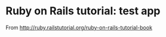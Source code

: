 
# Ruby on Rails tutorial:  test app

From http://ruby.railstutorial.org/ruby-on-rails-tutorial-book

